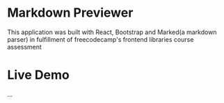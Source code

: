 # Markdown Previewer
This application was built with React, Bootstrap and Marked(a markdown parser) in fulfillment of freecodecamp's frontend libraries course assessment

# Live Demo
...